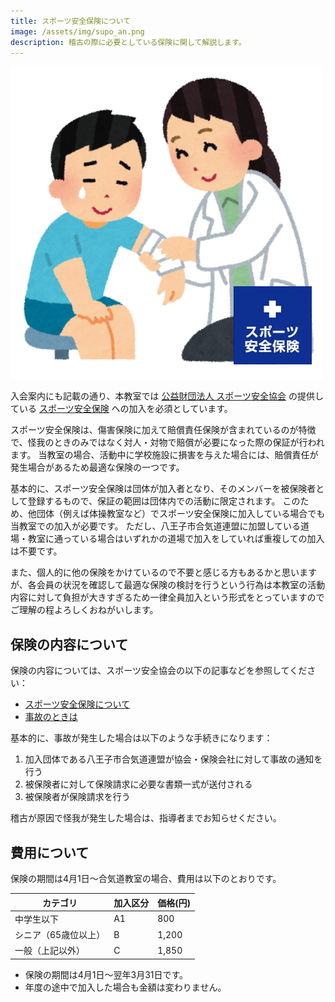 ```yaml
---
title: スポーツ安全保険について
image: /assets/img/supo_an.png
description: 稽古の際に必要としている保険に関して解説します。
---
```


![center](/assets/img/supo_an.png)

入会案内にも記載の通り、本教室では [公益財団法人 スポーツ安全協会](https://www.sportsanzen.org/) の提供している [スポーツ安全保険](https://www.sportsanzen.org/hoken/) への加入を必須としています。

スポーツ安全保険は、傷害保険に加えて賠償責任保険が含まれているのが特徴で、怪我のときのみではなく対人・対物で賠償が必要になった際の保証が行われます。
当教室の場合、活動中に学校施設に損害を与えた場合には、賠償責任が発生場合があるため最適な保険の一つです。

基本的に、スポーツ安全保険は団体が加入者となり、そのメンバーを被保険者として登録するもので、保証の範囲は団体内での活動に限定されます。
このため、他団体（例えば体操教室など）でスポーツ安全保険に加入している場合でも当教室での加入が必要です。
ただし、八王子市合気道連盟に加盟している道場・教室に通っている場合はいずれかの道場で加入をしていれば重複しての加入は不要です。

また、個人的に他の保険をかけているので不要と感じる方もあるかと思いますが、各会員の状況を確認して最適な保険の検討を行うという行為は本教室の活動内容に対して負担が大きすぎるため一律全員加入という形式をとっていますのでご理解の程よろしくおねがいします。

## 保険の内容について

保険の内容については、スポーツ安全協会の以下の記事などを参照してください：

- [スポーツ安全保険について](https://www.sportsanzen.org/hoken/)
- [事故のときは](https://www.sportsanzen.org/hoken/jiko.html)

基本的に、事故が発生した場合は以下のような手続きになります：

1. 加入団体である八王子市合気道連盟が協会・保険会社に対して事故の通知を行う
1. 被保険者に対して保険請求に必要な書類一式が送付される
1. 被保険者が保険請求を行う

稽古が原因で怪我が発生した場合は、指導者までお知らせください。

## 費用について

保険の期間は4月1日〜合気道教室の場合、費用は以下のとおりです。

|カテゴリ|加入区分|価格(円)|
|--------|--------|----|
|中学生以下|A1|800|
|シニア（65歳位以上）|B|1,200|
|一般（上記以外）|C|1,850|

* 保険の期間は4月1日〜翌年3月31日です。
* 年度の途中で加入した場合も金額は変わりません。
